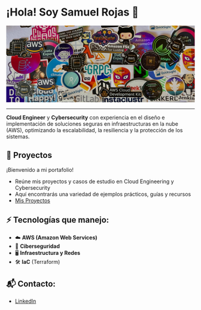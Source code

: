 
# ¡Hola! Soy Samuel Rojas 👋

![Banner de stickers](/assets/imagenes/banner_stickers.jpeg)

---

**Cloud Engineer** y **Cybersecurity** con experiencia en el diseño e implementación de soluciones seguras en infraestructuras en la nube (AWS), optimizando la escalabilidad, la resiliencia y la protección de los sistemas.

## 🚀 Proyectos
¡Bienvenido a mi portafolio! 
- Reúne mis proyectos y casos de estudio en Cloud Engineering y Cybersecurity
- Aquí encontrarás una variedad de ejemplos prácticos, guías y recursos
- [Mis Proyectos](https://github.com/samuelrojasm/portafolio-guide)

## ⚡ Tecnologías que manejo:
- ☁️ **AWS (Amazon Web Services)**
- 🔐 **Ciberseguridad**
- 🖥 **Infraestructura y Redes**
- 🛠️ **IaC** (Terraform)

## 📬 Contacto:
- [LinkedIn](https://www.linkedin.com/in/rojas-samuel)